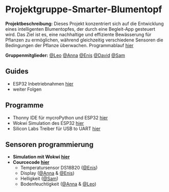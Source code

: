 # Projektgruppe-Smarter-Blumentopf

**Projektbeschreibung:** Dieses Projekt konzentriert sich auf die Entwicklung eines intelligenten Blumentopfes, der durch eine Begleit-App gesteuert wird. Das Ziel ist es, eine nachhaltige und effiziente Bewässerung für Pflanzen zu ermöglichen, während gleichzeitig verschiedene Sensoren die Bedingungen der Pflanze überwachen. Programmablauf [hier](https://github.com/JJOmin/Projektgruppe-Smarter-Blumentopf/blob/44800ab2f6299ea2662f18130984cc1ef9804382/ESP32/README.md)

**Gruppenmitglieder:** 
[@Leo](https://github.com/JJOmin) [@Anna](https://github.com/Discovery1701A) [@Enis](https://github.com/NisVison) [@David](https://github.com/DaveBue) [@Sam](https://github.com/hystics)
  
## Guides
- ESP32 Inbetriebnahmen [hier](https://github.com/JJOmin/Projektgruppe-Smarter-Blumentopf/tree/c79d338f0dc577e0411f519bfa427959de9283d4/Guides)
- weiter Folgen
  
## Programme
- Thonny IDE für mycroPython und ESP32 [hier](https://thonny.org/)
- Wokwi Simulation des ESP32 [hier](https://wokwi.com/projects/334090875207418452)
- Silicon Labs Treiber für USB to UART [hier](https://www.silabs.com/developers/usb-to-uart-bridge-vcp-drivers?tab=downloads)

## Sensoren programmierung
  - **Simulation mit Wokwi [hier](https://github.com/JJOmin/Projektgruppe-Smarter-Blumentopf/tree/fa86ac6914044866652e3fb7bb85e3baa563d3ce/ESP32/Wokwi%20Simulation%20von%20Sensoren)**
  - **Courcecode [hier](https://github.com/JJOmin/Projektgruppe-Smarter-Blumentopf/tree/fa86ac6914044866652e3fb7bb85e3baa563d3ce/ESP32/Wokwi%20Simulation%20von%20Sensoren)**
    - Temperatursensor DS18B20 ([@Enis](https://github.com/NisVison))
    - Display ([@Anna](https://github.com/Discovery1701A) & [@Enis](https://github.com/NisVison))
    - Helligkeit ([@Sam](https://github.com/hystics))
    - Bodenfeuchtigkeit ([@Anna](https://github.com/Discovery1701A) & [@Leo](https://github.com/JJOmin))






  



